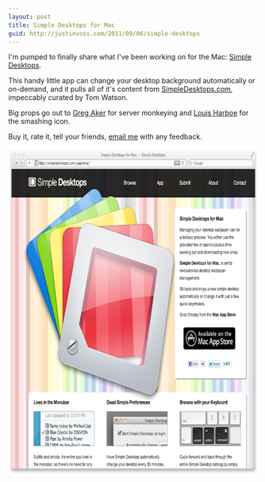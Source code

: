 ```yaml
---
layout: post
title: Simple Desktops for Mac
guid: http://justinvoss.com/2011/09/06/simple-desktops
---
```


I'm pumped to finally share what I've been working on for the Mac: [Simple Desktops][appstore].

This handy little app can change your desktop background automatically or on-demand, and it pulls
all of it's content from [SimpleDesktops.com][website], impeccably curated by Tom Watson.

Big props go out to [Greg Aker][gaker] for server monkeying and [Louis Harboe][louis] for the smashing icon.

Buy it, rate it, tell your friends, <a href="mailto:{{ site.email }}">email me</a> with any feedback.

[appstore]: http://bit.ly/simple-desktops-app
[website]: http://simpledesktops.com/
[gaker]: http://gregaker.net/
[louis]: http://graphicpeel.com/

<div class="blockimage">
<a href="http://bit.ly/simple-desktops-app"><img width="750" height="661" src="/static/post_assets/2011-09-06-simpledesktops.png" alt=""></a>
</div>
